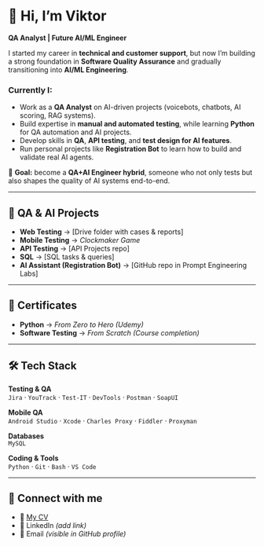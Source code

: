 # 👋 Hi, I’m Viktor  

**QA Analyst | Future AI/ML Engineer**  

I started my career in **technical and customer support**, but now I’m building a strong foundation in **Software Quality Assurance** and gradually transitioning into **AI/ML Engineering**.  

### Currently I:  
- Work as a **QA Analyst** on AI-driven projects (voicebots, chatbots, AI scoring, RAG systems).  
- Build expertise in **manual and automated testing**, while learning **Python** for QA automation and AI projects.  
- Develop skills in **QA**, **API testing**, and **test design for AI features**.  
- Run personal projects like **Registration Bot** to learn how to build and validate real AI agents.  

🎯 **Goal:** become a **QA+AI Engineer hybrid**, someone who not only tests but also shapes the quality of AI systems end-to-end.  

---

## 📂 QA & AI Projects  
- **Web Testing** → [Drive folder with cases & reports]  
- **Mobile Testing** → *Clockmaker Game*  
- **API Testing** → [API Projects repo]  
- **SQL** → [SQL tasks & queries]  
- **AI Assistant (Registration Bot)** → [GitHub repo in Prompt Engineering Labs]  

---

## 📜 Certificates  
- **Python** → *From Zero to Hero (Udemy)*  
- **Software Testing** → *From Scratch (Course completion)*  

---

## 🛠 Tech Stack  

**Testing & QA**  
`Jira` · `YouTrack` · `Test-IT` · `DevTools` · `Postman` · `SoapUI`  

**Mobile QA**  
`Android Studio` · `Xcode` · `Charles Proxy` · `Fiddler` · `Proxyman`  

**Databases**  
`MySQL`  

**Coding & Tools**  
`Python` · `Git` · `Bash` · `VS Code`  

---

## 🤳 Connect with me  
- 📄 [My CV](link)  
- 💼 LinkedIn *(add link)*  
- 📧 Email *(visible in GitHub profile)*  
